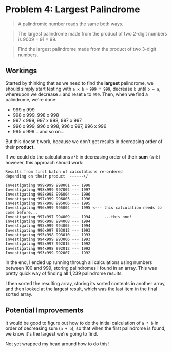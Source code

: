 # Problem 4: Largest Palindrome

> A palindromic number reads the same both ways.

> The largest palindrome made from the product of two 2-digit numbers is 9009 = 91 × 99.

> Find the largest palindrome made from the product of two 3-digit numbers.

## Workings

Started by thinking that as we need to find the **largest** palindrome, we should simply start testing with `a x b` = `999 * 999`, decrease `b` until `b = a`, whereupon we decrease `a` and reset `b` to `999`. Then, when we find a palindrome, we're done:

- 999 x 999
- 998 x 999, 998 x 998
- 997 x 999, 997 x 998, 997 x 997
- 996 x 999, 996 x 998, 996 x 997, 996 x 996
- 995 x 999... and so on...

But this doesn't work, because we don't get results in decreasing order of their **product.**

If we could do the calculations `a*b` in decreasing order of their **sum** `(a+b)` however, this approach should work:

```
Results from first batch of calculations re-ordered
depending on their product  ------\/

Investigating 999x999 998001 --- 1998
Investigating 998x999 997002 --- 1997
Investigating 998x998 996004 --- 1996
Investigating 997x999 996003 --- 1996
Investigating 997x998 995006 --- 1995
Investigating 996x999 995004 --- 1995 <--- this calculation needs to come before...
Investigating 997x997 994009 --- 1994      ...this one!
Investigating 996x998 994008 --- 1994
Investigating 995x999 994005 --- 1994
Investigating 996x997 993012 --- 1993
Investigating 995x998 993010 --- 1993
Investigating 994x999 993006 --- 1993
Investigating 995x997 992015 --- 1992
Investigating 994x998 992012 --- 1992
Investigating 993x999 992007 --- 1992
```

In the end, I ended up running through all calculations using numbers between 100 and 999, storing palindromes I found in an array. This was pretty quick way of finding all 1,239 palindrome results.

I then sorted the resulting array, storing its sorted contents in another array, and then looked at the largest result, which was the last item in the final sorted array.

## Potential Improvements

It would be good to figure out how to do the initial calculation of `a * b` in order of decreasing sum (`a + b`), so that when the first palindrome is found, we know it's the largest we're going to find.

Not yet wrapped my head around how to do this!

